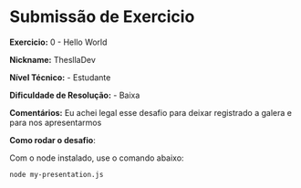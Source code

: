 # Submissão de Exercicio

**Exercicio:** 0 - Hello World

**Nickname:** ThesllaDev

**Nível Técnico:** - Estudante

**Dificuldade de Resolução:** - Baixa

**Comentários:** Eu achei legal esse desafio para deixar registrado a galera e para nos apresentarmos

**Como rodar o desafio**: 

Com o node instalado, use o comando abaixo: 
```bash
node my-presentation.js
```